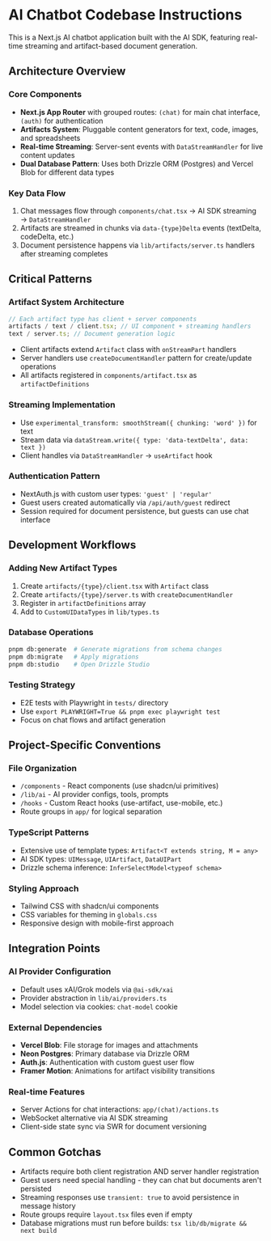 # AI Chatbot Codebase Instructions

This is a Next.js AI chatbot application built with the AI SDK, featuring real-time streaming and artifact-based document generation.

## Architecture Overview

### Core Components

- **Next.js App Router** with grouped routes: `(chat)` for main chat interface, `(auth)` for authentication
- **Artifacts System**: Pluggable content generators for text, code, images, and spreadsheets
- **Real-time Streaming**: Server-sent events with `DataStreamHandler` for live content updates
- **Dual Database Pattern**: Uses both Drizzle ORM (Postgres) and Vercel Blob for different data types

### Key Data Flow

1. Chat messages flow through `components/chat.tsx` → AI SDK streaming → `DataStreamHandler`
2. Artifacts are streamed in chunks via `data-{type}Delta` events (textDelta, codeDelta, etc.)
3. Document persistence happens via `lib/artifacts/server.ts` handlers after streaming completes

## Critical Patterns

### Artifact System Architecture

```typescript
// Each artifact type has client + server components
artifacts / text / client.tsx; // UI component + streaming handlers
text / server.ts; // Document generation logic
```

- Client artifacts extend `Artifact` class with `onStreamPart` handlers
- Server handlers use `createDocumentHandler` pattern for create/update operations
- All artifacts registered in `components/artifact.tsx` as `artifactDefinitions`

### Streaming Implementation

- Use `experimental_transform: smoothStream({ chunking: 'word' })` for text
- Stream data via `dataStream.write({ type: 'data-textDelta', data: text })`
- Client handles via `DataStreamHandler` → `useArtifact` hook

### Authentication Pattern

- NextAuth.js with custom user types: `'guest' | 'regular'`
- Guest users created automatically via `/api/auth/guest` redirect
- Session required for document persistence, but guests can use chat interface

## Development Workflows

### Adding New Artifact Types

1. Create `artifacts/{type}/client.tsx` with `Artifact` class
2. Create `artifacts/{type}/server.ts` with `createDocumentHandler`
3. Register in `artifactDefinitions` array
4. Add to `CustomUIDataTypes` in `lib/types.ts`

### Database Operations

```bash
pnpm db:generate  # Generate migrations from schema changes
pnpm db:migrate   # Apply migrations
pnpm db:studio    # Open Drizzle Studio
```

### Testing Strategy

- E2E tests with Playwright in `tests/` directory
- Use `export PLAYWRIGHT=True && pnpm exec playwright test`
- Focus on chat flows and artifact generation

## Project-Specific Conventions

### File Organization

- `/components` - React components (use shadcn/ui primitives)
- `/lib/ai` - AI provider configs, tools, prompts
- `/hooks` - Custom React hooks (use-artifact, use-mobile, etc.)
- Route groups in `app/` for logical separation

### TypeScript Patterns

- Extensive use of template types: `Artifact<T extends string, M = any>`
- AI SDK types: `UIMessage`, `UIArtifact`, `DataUIPart`
- Drizzle schema inference: `InferSelectModel<typeof schema>`

### Styling Approach

- Tailwind CSS with shadcn/ui components
- CSS variables for theming in `globals.css`
- Responsive design with mobile-first approach

## Integration Points

### AI Provider Configuration

- Default uses xAI/Grok models via `@ai-sdk/xai`
- Provider abstraction in `lib/ai/providers.ts`
- Model selection via cookies: `chat-model` cookie

### External Dependencies

- **Vercel Blob**: File storage for images and attachments
- **Neon Postgres**: Primary database via Drizzle ORM
- **Auth.js**: Authentication with custom guest user flow
- **Framer Motion**: Animations for artifact visibility transitions

### Real-time Features

- Server Actions for chat interactions: `app/(chat)/actions.ts`
- WebSocket alternative via AI SDK streaming
- Client-side state sync via SWR for document versioning

## Common Gotchas

- Artifacts require both client registration AND server handler registration
- Guest users need special handling - they can chat but documents aren't persisted
- Streaming responses use `transient: true` to avoid persistence in message history
- Route groups require `layout.tsx` files even if empty
- Database migrations must run before builds: `tsx lib/db/migrate && next build`

